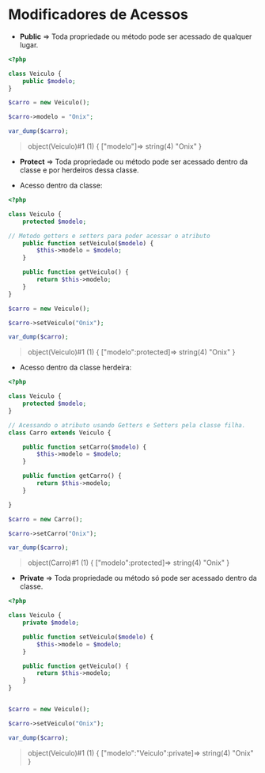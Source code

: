 # Modificadores de Acessos

- **Public** => Toda propriedade ou método pode ser acessado de qualquer lugar.

```php
<?php

class Veiculo {
    public $modelo;
}

$carro = new Veiculo();

$carro->modelo = "Onix";

var_dump($carro);
```

> object(Veiculo)#1 (1) { ["modelo"]=> string(4) "Onix" }

- **Protect** => Toda propriedade ou método pode ser acessado dentro da classe e por herdeiros dessa classe.

- Acesso dentro da classe:
```php
<?php

class Veiculo {
    protected $modelo;

// Metodo getters e setters para poder acessar o atributo
    public function setVeiculo($modelo) {
        $this->modelo = $modelo;
    }

    public function getVeiculo() {
        return $this->modelo;
    }
}

$carro = new Veiculo();

$carro->setVeiculo("Onix");

var_dump($carro);
```
> object(Veiculo)#1 (1) { ["modelo":protected]=> string(4) "Onix" }

- Acesso dentro da classe herdeira:

```php
<?php

class Veiculo {
    protected $modelo;
}

// Acessando o atributo usando Getters e Setters pela classe filha.
class Carro extends Veiculo {

    public function setCarro($modelo) {
        $this->modelo = $modelo;
    }

    public function getCarro() {
        return $this->modelo;
    } 

}

$carro = new Carro();

$carro->setCarro("Onix");

var_dump($carro);

```

> object(Carro)#1 (1) { ["modelo":protected]=> string(4) "Onix" }



- **Private** => Toda propriedade ou método só pode ser acessado dentro da classe.

```php
<?php

class Veiculo {
    private $modelo;

    public function setVeiculo($modelo) {
        $this->modelo = $modelo;
    }

    public function getVeiculo() {
        return $this->modelo;
    } 
}


$carro = new Veiculo();

$carro->setVeiculo("Onix");

var_dump($carro);
```

> object(Veiculo)#1 (1) { ["modelo":"Veiculo":private]=> string(4) "Onix" }

